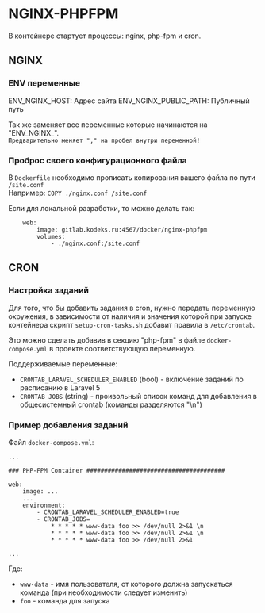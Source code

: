 # NGINX-PHPFPM

В контейнере стартует процессы: nginx, php-fpm и cron.

## NGINX

### ENV переменные

ENV_NGINX_HOST: Адрес сайта
ENV_NGINX_PUBLIC_PATH: Публичный путь

Так же заменяет все переменные которые начинаются на "ENV_NGINX_".    
`Предварительно меняет "," на пробел внутри переменной!`

### Проброс своего конфигурационного файла

В `Dockerfile` необходимо прописать копирования вашего файла по пути `/site.conf`  
Например: `COPY ./nginx.conf /site.conf`

Если для локальной разработки, то можно делать так:

```
    web:
        image: gitlab.kodeks.ru:4567/docker/nginx-phpfpm
        volumes:
            - ./nginx.conf:/site.conf    
```        


## CRON

### Настройка заданий

Для того, что бы добавить задания в cron,  нужно передать переменную окружения,
в зависимости от наличия и значения которой при запуске контейнера скрипт 
`setup-cron-tasks.sh` добавит правила в `/etc/crontab`.

Это можно сделать добавив в секцию "php-fpm" в файле `docker-compose.yml` в проекте соответствующую переменную.

Поддерживаемые переменные:

- `CRONTAB_LARAVEL_SCHEDULER_ENABLED` (bool) - включение заданий по расписанию в Laravel 5
- `CRONTAB_JOBS` (string) - проивольный список команд для добавления в общесистемный crontab (команды разделяются "\n")


### Пример добавления заданий

Файл `docker-compose.yml`:

```
...

### PHP-FPM Container #######################################

web:
    image: ...
    ...
    environment:
        - CRONTAB_LARAVEL_SCHEDULER_ENABLED=true
        - CRONTAB_JOBS=
            * * * * * www-data foo >> /dev/null 2>&1 \n
            * * * * * www-data foo >> /dev/null 2>&1 \n
            * * * * * www-data foo >> /dev/null 2>&1

...
```

Где:
- `www-data` - имя пользователя, от которого должна запускаться команда (при необходимости следует изменить)
- `foo` -  команда для запуска


